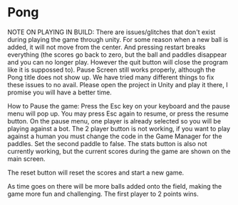 # Pong
NOTE ON PLAYING IN BUILD: There are issues/glitches that don't exist during playing the game through unity. For some reason when a new ball is added, it will not move from the center.  And pressing restart breaks everything (the scores go back to zero, but the ball and paddles disappear and you can no longer play.  However the quit button will close the program like it is suppossed to).  Pause Screen still works properly, although the Pong title does not show up.   We have tried many different things to fix these issues to no avail. Please open the project in Unity and play it there, I promise you will have a better time.

How to Pause the game: Press the Esc key on your keyboard and the pause menu will pop up.  You may press Esc again to resume, or press the resume button.
On the pause menu, one player is already selected so you will be playing against a bot.  The 2 player button is not working, if you want to play against a human you must change 
the code in the Game Manager for the paddles. Set the second paddle to false.  The stats button is also not currently working, but the current scores during the game are shown on the main screen.

The reset button will reset the scores and start a new game. 

As time goes on there will be more balls added onto the field, making the game more fun and challenging.  The first player to 2 points wins.
